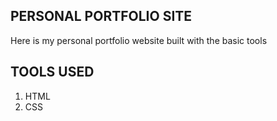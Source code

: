 ## PERSONAL PORTFOLIO SITE

Here is my personal portfolio website built with the basic tools 

## TOOLS USED
1. HTML
2. CSS
   
